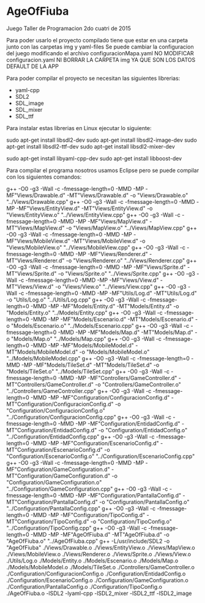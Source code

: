 # AgeOfFiuba

Juego Taller de Programacion 2do cuatri de 2015 

Para poder usarlo el proyecto compilado tiene que estar en una carpeta junto con las carpetas img y yaml-files
Se puede cambiar la configuracion del juego modificando el archivo configuracionMapa.yaml
NO MODIFICAR configuracion.yaml NI BORRAR LA CARPETA img YA QUE SON LOS DATOS DEFAULT DE LA APP

Para poder compilar el proyecto se necesitan las siguientes librerias:

- yaml-cpp
- SDL2
- SDL_image
- SDL_mixer
- SDL_ttf

Para instalar estas librerias en Linux ejecutar lo siguiente:

sudo apt-get install libsdl2-dev
sudo apt-get install libsdl2-image-dev
sudo apt-get install libsdl2-ttf-dev
sudo apt-get install libsdl2-mixer-dev

sudo apt-get install libyaml-cpp-dev
sudo apt-get install libboost-dev

Para compilar el programa nosotros usamos Eclipse pero se puede compilar con los siguientes comandos:

g++ -O0 -g3 -Wall -c -fmessage-length=0 -MMD -MP -MF"Views/Drawable.d" -MT"Views/Drawable.d" -o "Views/Drawable.o" "../Views/Drawable.cpp"
g++ -O0 -g3 -Wall -c -fmessage-length=0 -MMD -MP -MF"Views/EntityView.d" -MT"Views/EntityView.d" -o "Views/EntityView.o" "../Views/EntityView.cpp"
g++ -O0 -g3 -Wall -c -fmessage-length=0 -MMD -MP -MF"Views/MapView.d" -MT"Views/MapView.d" -o "Views/MapView.o" "../Views/MapView.cpp"
g++ -O0 -g3 -Wall -c -fmessage-length=0 -MMD -MP -MF"Views/MobileView.d" -MT"Views/MobileView.d" -o "Views/MobileView.o" "../Views/MobileView.cpp"
g++ -O0 -g3 -Wall -c -fmessage-length=0 -MMD -MP -MF"Views/Renderer.d" -MT"Views/Renderer.d" -o "Views/Renderer.o" "../Views/Renderer.cpp"
g++ -O0 -g3 -Wall -c -fmessage-length=0 -MMD -MP -MF"Views/Sprite.d" -MT"Views/Sprite.d" -o "Views/Sprite.o" "../Views/Sprite.cpp"
g++ -O0 -g3 -Wall -c -fmessage-length=0 -MMD -MP -MF"Views/View.d" -MT"Views/View.d" -o "Views/View.o" "../Views/View.cpp"
g++ -O0 -g3 -Wall -c -fmessage-length=0 -MMD -MP -MF"Utils/Log.d" -MT"Utils/Log.d" -o "Utils/Log.o" "../Utils/Log.cpp"
g++ -O0 -g3 -Wall -c -fmessage-length=0 -MMD -MP -MF"Models/Entity.d" -MT"Models/Entity.d" -o "Models/Entity.o" "../Models/Entity.cpp"
g++ -O0 -g3 -Wall -c -fmessage-length=0 -MMD -MP -MF"Models/Escenario.d" -MT"Models/Escenario.d" -o "Models/Escenario.o" "../Models/Escenario.cpp"
g++ -O0 -g3 -Wall -c -fmessage-length=0 -MMD -MP -MF"Models/Map.d" -MT"Models/Map.d" -o "Models/Map.o" "../Models/Map.cpp"
g++ -O0 -g3 -Wall -c -fmessage-length=0 -MMD -MP -MF"Models/MobileModel.d" -MT"Models/MobileModel.d" -o "Models/MobileModel.o" "../Models/MobileModel.cpp"
g++ -O0 -g3 -Wall -c -fmessage-length=0 -MMD -MP -MF"Models/TileSet.d" -MT"Models/TileSet.d" -o "Models/TileSet.o" "../Models/TileSet.cpp"
g++ -O0 -g3 -Wall -c -fmessage-length=0 -MMD -MP -MF"Controllers/GameController.d" -MT"Controllers/GameController.d" -o "Controllers/GameController.o" "../Controllers/GameController.cpp"
g++ -O0 -g3 -Wall -c -fmessage-length=0 -MMD -MP -MF"Configuration/ConfiguracionConfig.d" -MT"Configuration/ConfiguracionConfig.d" -o "Configuration/ConfiguracionConfig.o" "../Configuration/ConfiguracionConfig.cpp"
g++ -O0 -g3 -Wall -c -fmessage-length=0 -MMD -MP -MF"Configuration/EntidadConfig.d" -MT"Configuration/EntidadConfig.d" -o "Configuration/EntidadConfig.o" "../Configuration/EntidadConfig.cpp"
g++ -O0 -g3 -Wall -c -fmessage-length=0 -MMD -MP -MF"Configuration/EscenarioConfig.d" -MT"Configuration/EscenarioConfig.d" -o "Configuration/EscenarioConfig.o" "../Configuration/EscenarioConfig.cpp"
g++ -O0 -g3 -Wall -c -fmessage-length=0 -MMD -MP -MF"Configuration/GameConfiguration.d" -MT"Configuration/GameConfiguration.d" -o "Configuration/GameConfiguration.o" "../Configuration/GameConfiguration.cpp"
g++ -O0 -g3 -Wall -c -fmessage-length=0 -MMD -MP -MF"Configuration/PantallaConfig.d" -MT"Configuration/PantallaConfig.d" -o "Configuration/PantallaConfig.o" "../Configuration/PantallaConfig.cpp"
g++ -O0 -g3 -Wall -c -fmessage-length=0 -MMD -MP -MF"Configuration/TipoConfig.d" -MT"Configuration/TipoConfig.d" -o "Configuration/TipoConfig.o" "../Configuration/TipoConfig.cpp"
g++ -O0 -g3 -Wall -c -fmessage-length=0 -MMD -MP -MF"AgeOfFiuba.d" -MT"AgeOfFiuba.d" -o "AgeOfFiuba.o" "../AgeOfFiuba.cpp"
g++ -L/usr/include/SDL2 -o "AgeOfFiuba"  ./Views/Drawable.o ./Views/EntityView.o ./Views/MapView.o ./Views/MobileView.o ./Views/Renderer.o ./Views/Sprite.o ./Views/View.o  ./Utils/Log.o  ./Models/Entity.o ./Models/Escenario.o ./Models/Map.o ./Models/MobileModel.o ./Models/TileSet.o  ./Controllers/GameController.o  ./Configuration/ConfiguracionConfig.o ./Configuration/EntidadConfig.o ./Configuration/EscenarioConfig.o ./Configuration/GameConfiguration.o ./Configuration/PantallaConfig.o ./Configuration/TipoConfig.o  ./AgeOfFiuba.o   -lSDL2 -lyaml-cpp -lSDL2_mixer -lSDL2_ttf -lSDL2_image